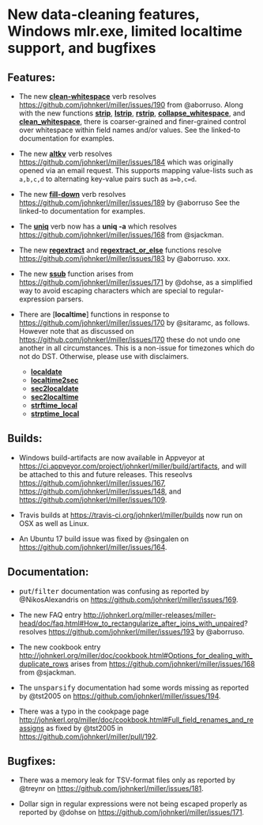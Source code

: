 # New data-cleaning features, Windows mlr.exe, limited localtime support, and bugfixes

## Features:

* The new [**clean-whitespace**](http://johnkerl.org/miller/doc/reference-verbs.html#clean-whitespace) verb resolves
https://github.com/johnkerl/miller/issues/190 from @aborruso.
Along with the new functions
[**strip**](http://johnkerl.org/miller/doc/reference-dsl.html#strip),
[**lstrip**](http://johnkerl.org/miller/doc/reference-dsl.html#lstrip),
[**rstrip**](http://johnkerl.org/miller/doc/reference-dsl.html#rstrip),
[**collapse_whitespace**](http://johnkerl.org/miller/doc/reference-dsl.html#collapse_whitespace), and
[**clean_whitespace**](http://johnkerl.org/miller/doc/reference-dsl.html#clean_whitespace), there is
coarser-grained and finer-grained control over whitespace within field names and/or values.
See the linked-to documentation for examples.

* The new [**altkv**](http://johnkerl.org/miller/doc/reference-verbs.html#altkv) verb resolves
https://github.com/johnkerl/miller/issues/184 which was originally opened via an email request. This supports mapping
value-lists such as `a,b,c,d` to alternating key-value pairs such as `a=b,c=d`.

* The new [**fill-down**](http://johnkerl.org/miller/doc/reference-verbs.html#fill-down) verb resolves
https://github.com/johnkerl/miller/issues/189
by
@aborruso
See the linked-to documentation for examples.

* The [**uniq**](http://johnkerl.org/miller/doc/reference-verbs.html#verb) verb now has a **uniq -a**
which resolves https://github.com/johnkerl/miller/issues/168 from @sjackman.

* The new
[**regextract**](http://johnkerl.org/miller/doc/reference-dsl.html#regextract) and
[**regextract_or_else**](http://johnkerl.org/miller/doc/reference-dsl.html#regextract_or_else)
functions resolve
https://github.com/johnkerl/miller/issues/183
by @aborruso.
xxx.

* The new [**ssub**](http://johnkerl.org/miller/doc/reference-dsl.html#ssub) function arises from
https://github.com/johnkerl/miller/issues/171
by @dohse, as a simplified way to avoid escaping characters which are special to regular-expression parsers.

* There are [**localtime**] functions in response to
https://github.com/johnkerl/miller/issues/170 by @sitaramc, as follows. However note that
as discussed on https://github.com/johnkerl/miller/issues/170 these do not undo one another in all
circumstances.
This is a non-issue for timezones which do not do DST. Otherwise, please use with disclaimers.
  * [**localdate**](http://johnkerl.org/miller/doc/reference-dsl.html#localdate)
  * [**localtime2sec**](http://johnkerl.org/miller/doc/reference-dsl.html#localtime2sec)
  * [**sec2localdate**](http://johnkerl.org/miller/doc/reference-dsl.html#sec2localdate)
  * [**sec2localtime**](http://johnkerl.org/miller/doc/reference-dsl.html#sec2localtime)
  * [**strftime_local**](http://johnkerl.org/miller/doc/reference-dsl.html#strftime_local)
  * [**strptime_local**](http://johnkerl.org/miller/doc/reference-dsl.html#strptime_local)

## Builds:

* Windows build-artifacts are now available in Appveyor at
https://ci.appveyor.com/project/johnkerl/miller/build/artifacts, and will be attached to this and future releases. This
reseolvs https://github.com/johnkerl/miller/issues/167, https://github.com/johnkerl/miller/issues/148, and
https://github.com/johnkerl/miller/issues/109.

* Travis builds at https://travis-ci.org/johnkerl/miller/builds now run on OSX as well as Linux.

* An Ubuntu 17 build issue was fixed by @singalen on https://github.com/johnkerl/miller/issues/164.

## Documentation:

* <tt>put</tt>/<tt>filter</tt> documentation was confusing as reported by @NikosAlexandris on
https://github.com/johnkerl/miller/issues/169.

* The new FAQ entry
http://johnkerl.org/miller-releases/miller-head/doc/faq.html#How_to_rectangularize_after_joins_with_unpaired?
resolves
https://github.com/johnkerl/miller/issues/193
by @aborruso.

* The new cookbook entry
http://johnkerl.org/miller/doc/cookbook.html#Options_for_dealing_with_duplicate_rows arises from
https://github.com/johnkerl/miller/issues/168 from @sjackman.

* The <tt>unsparsify</tt> documentation had some words missing as reported by
@tst2005 on https://github.com/johnkerl/miller/issues/194.

* There was a typo in the cookpage page http://johnkerl.org/miller/doc/cookbook.html#Full_field_renames_and_reassigns
as fixed by @tst2005 in https://github.com/johnkerl/miller/pull/192.

## Bugfixes: 

* There was a memory leak for TSV-format files only as reported by @treynr on https://github.com/johnkerl/miller/issues/181.

* Dollar sign in regular expressions were not being escaped properly as reported by @dohse on
https://github.com/johnkerl/miller/issues/171.
